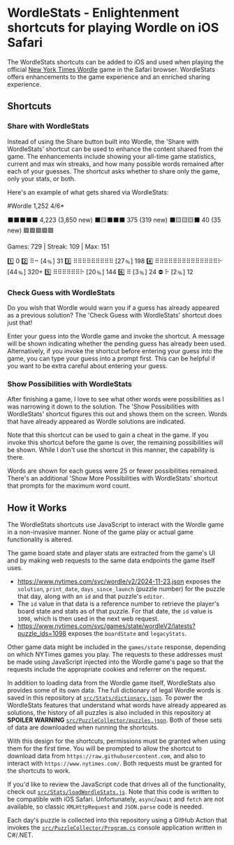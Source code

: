 # WordleStats - Enlightenment shortcuts for playing Wordle on iOS Safari

The WordleStats shortcuts can be added to iOS and used when playing the official [New York Times Wordle](https://www.nytimes.com/games/wordle/index.html) game in the Safari browser. WordleStats offers enhancements to the game experience and an enriched sharing experience.

## Shortcuts

### Share with WordleStats

Instead of using the Share button built into Wordle, the 'Share with WordleStats' shortcut can be used to enhance the content shared from the game. The enhancements include showing your all-time game statistics, current and max win streaks, and how many possible words remained after each of your guesses. The shortcut asks whether to share only the game, only your stats, or both.

Here's an example of what gets shared via WordleStats:

#Wordle 1,252 4/6*

⬛⬛⬛⬛⬛ 4,223   (3,850 new)
⬛🟨⬛⬛⬛ 375       (319 new)
⬛🟨🟨🟨⬛ 40         (35 new)
🟩🟩🟩🟩🟩

Games: 729 | Streak: 109 | Max: 151

1️⃣ 0
2️⃣ ⠿⠒ [4﹪] 31
3️⃣ ⠿⠿⠿⠿⠿⠿⠿⠿⠿ [27﹪] 198
4️⃣ ⠿⠿⠿⠿⠿⠿⠿⠿⠿⠿⠿⠿⠿⠿⠗ [44﹪] 320+
5️⃣ ⠿⠿⠿⠿⠿⠿⠗ [20﹪] 144
6️⃣ ⠿ [3﹪] 24
⛔ ⠗ [2﹪] 12

### Check Guess with WordleStats

Do you wish that Wordle would warn you if a guess has already appeared as a previous solution? The 'Check Guess with WordleStats' shortcut does just that!

Enter your guess into the Wordle game and invoke the shortcut. A message will be shown indicating whether the pending guess has already been used. Alternatively, if you invoke the shortcut before entering your guess into the game, you can type your guess into a prompt first. This can be helpful if you want to be extra careful about entering your guess.

### Show Possibilities with WordleStats

After finishing a game, I love to see what other words were possibilities as I was narrowing it down to the solution. The 'Show Possibilities with WordleStats' shortcut figures this out and shows them on the screen. Words that have already appeared as Wordle solutions are indicated.

Note that this shortcut can be used to gain a cheat in the game. If you invoke this shortcut before the game is over, the remaining possibilities will be shown. While I don't use the shortcut in this manner, the capability is there.

Words are shown for each guess were 25 or fewer possibilities remained. There's an additional 'Show More Possibilities with WordleStats' shortcut that prompts for the maximum word count.

## How it Works

The WordleStats shortcuts use JavaScript to interact with the Wordle game in a non-invasive manner. None of the game play or actual game functionality is altered.

The game board state and player stats are extracted from the game's UI and by making web requests to the same data endpoints the game itself uses.

* https://www.nytimes.com/svc/wordle/v2/2024-11-23.json exposes the `solution`, `print_date`, `days_since_launch` (puzzle number) for the puzzle that day, along with an `id` and that puzzle's `editor`.
* The `id` value in that data is a reference number to retrieve the player's board state and stats as of that puzzle. For that date, the `id` value is `1098`, which is then used in the next web request.
* https://www.nytimes.com/svc/games/state/wordleV2/latests?puzzle_ids=1098 exposes the `boardState` and `legacyStats`.

Other game data might be included in the `games/state` response, depending on which NYTimes games you play. The requests to these addresses must be made using JavaScript injected into the Wordle game's page so that the requests include the appropriate cookies and referrer on the request.

In addition to loading data from the Wordle game itself, WordleStats also provides some of its own data. The full dictionary of legal Wordle words is saved in this repository at [`src/Stats/dictionary.json`](/jeffhandley/wordlestats/blob/main/src/Stats/dictionary.json). To power the WordleStats features that understand what words have already appeared as solutions, the history of all puzzles is also included in this repository at **SPOILER WARNING** [`src/PuzzleCollector/puzzles.json`](/jeffhandley/wordlestats/blob/main/src/PuzzleCollector/puzzles.json). Both of these sets of data are downloaded when running the shortcuts.

With this design for the shortcuts, permissions must be granted when using them for the first time. You will be prompted to allow the shortcut to download data from `https://raw.githubusercontent.com`, and also to interact with `https://www.nytimes.com/`. Both requests must be granted for the shortcuts to work.

If you'd like to review the JavaScript code that drives all of the functionality, check out [`src/Stats/loadWordleStats.js`](/jeffhandley/wordlestats/blog/main/src/Stats/loadWordleStats.js). Note that this code is written to be compatible with iOS Safari. Unfortunately, `async`/`await` and `fetch` are not available, so classic `XMLHttpRequest` and `JSON.parse` code is needed.

Each day's puzzle is collected into this repository using a GitHub Action that invokes the [`src/PuzzleCollector/Program.cs`](PuzzleCollector) console application written in C#/.NET.
